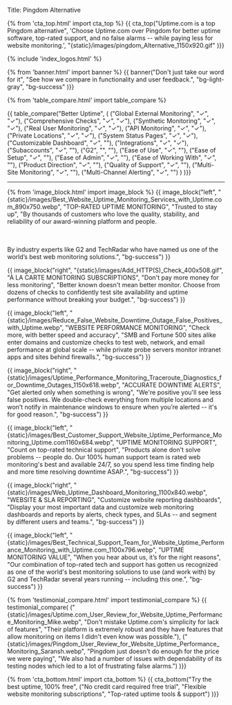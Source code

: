 Title: Pingdom Alternative

{% from 'cta_top.html' import cta_top %} 
{{ cta_top("Uptime.com is a top Pingdom alternative",
  'Choose Uptime.com over Pingdom for better uptime software, top-rated support, and no false alarms -- while paying less for website monitoring.',
  "{static}/images/pingdom_Alternative_1150x920.gif"
)}}


 <div class="container bg-white my-5">
  {% include 'index_logos.html' %}
 </div>


{% from 'banner.html' import banner %} 
{{ banner("<span class='text-success'>Don't just take our word for it</span>",
  "See how we compare in functionality and user feedback.",
  "bg-light-gray",
  "bg-success"
)}}


{% from 'table_compare.html' import table_compare %} 
<div class="container bg-white my-5">
  {{ table_compare("Better Uptime",
    (
      ("Global External Monitoring", "✓", "✓"),
      ("Comprehensive Checks", "✓", "✓"),
      ("Synthetic Monitoring", "✓", "✓"),
      ("Real User Monitoring", "✓", "✓"),
      ("API Monitoring", "✓", "✓"),
      ("Private Locations", "✓", "✓"),
      ("System Status Pages", "✓", "✓"),
      ("Customizable Dashboard", "✓", ""),
      ("Integrations", "✓", "✓"),
      ("Subaccounts", "✓", ""),
      ("G2", "", ""),
      ("Ease of Use", "✓", ""),
      ("Ease of Setup", "✓", ""),
      ("Ease of Admin", "✓", ""),
      ("Ease of Working With", "✓", ""),
      ("Product Direction", "✓", ""),
      ("Quality of Support", "✓", ""),
      ("Multi-Site Monitoring", "✓", ""),
      ("Multi-Channel Alerting", "✓", "")
    )
  )}}
  <hr class="mt-5 bg-success">
</div>


{% from 'image_block.html' import image_block %}
{{ image_block("left", "{static}/images/Best_Website_Uptime_Monitoring_Services_with_Uptime.com_890x750.webp",
"TOP-RATED UPTIME MONITORING",
"Trusted to stay up",
"By thousands of customers who love the quality, stability, and reliability of our award-winning platform and people.

<br/><br/>By industry experts like G2 and TechRadar who have named us one of the world’s best web monitoring solutions.",
"bg-success") }}

{{ image_block("right", "{static}/images/Add_HTTP(S)_Check_400x508.gif",
"À LA CARTE MONITORING SUBSCRIPTIONS",
"Don't pay more money for less monitoring",
"Better known doesn't mean better monitor. Choose from dozens of checks to confidently test site availability and uptime performance without breaking your budget.",
"bg-success") }}

{{ image_block("left", "{static}/images/Reduce_False_Website_Downtime_Outage_False_Positives_with_Uptime.webp",
"WEBSITE PERFORMANCE MONITORING",
"Check more, with better speed and accuracy",
"SMB and Fortune 500 sites alike enter domains and customize checks to test web, network, and email performance at global scale -- while private probe servers monitor intranet apps and sites behind firewalls.",
"bg-success") }}

{{ image_block("right", "{static}/images/Uptime_Performance_Monitoring_Traceroute_Diagnostics_for_Downtime_Outages_1150x618.webp",
"ACCURATE DOWNTIME ALERTS",
"Get alerted only when something is wrong",
"We're positive you'll see less false positives. We double-check everything from multiple locations and won’t notify in maintenance windows to ensure when you’re alerted -- it's for good reason.",
"bg-success") }}

{{ image_block("left", "{static}/images/Best_Customer_Support_Website_Uptime_Performance_Monitoring_Uptime.com1160x684.webp",
"UPTIME MONITORING SUPPORT",
"Count on top-rated technical support",
"Products alone don't solve problems -- people do. Our 100% human support team is rated web monitoring's best and available 24/7, so you spend less time finding help and more time resolving downtime ASAP.",
"bg-success") }}

{{ image_block("right", "{static}/images/Web_Uptime_Dashboard_Monitoring_1100x840.webp",
"WEBSITE &amp; SLA REPORTING",
"Customize website reporting dashboards",
"Display your most important data and customize web monitoring dashboards and reports by alerts, check types, and SLAs -- and segment by different users and teams.",
"bg-success") }}

{{ image_block("left", "{static}/images/Best_Technical_Support_Team_for_Website_Uptime_Performance_Monitoring_with_Uptime.com_1100x796.webp",
"UPTIME MONITORING VALUE",
"When you hear about us, it’s for the right reasons",
"Our combination of top-rated tech and support has gotten us recognized as one of the world's best monitoring solutions to use (and work with) by G2 and TechRadar several years running -- including this one.",
"bg-success") }}


{% from 'testimonial_compare.html' import testimonial_compare %}
{{ testimonial_compare(
  ("{static}/images/Uptime.com_User_Review_for_Website_Uptime_Performance_Monitoring_Mike.webp",
  "Don't mistake Uptime.com's simplicity for lack of features",
  "Their platform is extremely robust and they have features that allow monitoring on items I didn't even know was possible."),
  ("{static}/images/Pingdom_User_Review_for_Website_Uptime_Performance_Monitoring_Saransh.webp",
  "Pingdom just doesn't do enough for the price we were paying",
  "We also had a number of issues with dependability of its testing nodes which led to a lot of frustrating false alarms.")
  )}}


{% from 'cta_bottom.html' import cta_bottom %} 
{{ cta_bottom("Try the best uptime, 100% free",
  ("No credit card required free trial", 
  "Flexible website monitoring subscriptions",
  "Top-rated uptime tools & support")
  )}}